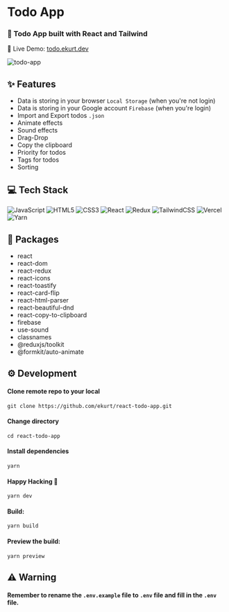 # Todo App

### 📜 Todo App built with React and Tailwind

🔗 Live Demo: [todo.ekurt.dev](https://todo.ekurt.dev)

![todo-app](https://todo.ekurt.dev/assets/images/todo-app.png)

## ✨ Features

- Data is storing in your browser `Local Storage` (when you're not login)
- Data is storing in your Google account `Firebase` (when you're login)
- Import and Export todos `.json`
- Animate effects
- Sound effects
- Drag-Drop
- Copy the clipboard
- Priority for todos
- Tags for todos
- Sorting

## 💻 Tech Stack

![JavaScript](https://img.shields.io/badge/javascript-%23323330.svg?style=for-the-badge&logo=javascript&logoColor=%23F7DF1E)
![HTML5](https://img.shields.io/badge/html5-%23E34F26.svg?style=for-the-badge&logo=html5&logoColor=white)
![CSS3](https://img.shields.io/badge/css3-%231572B6.svg?style=for-the-badge&logo=css3&logoColor=white)
![React](https://img.shields.io/badge/react-%2320232a.svg?style=for-the-badge&logo=react&logoColor=%2361DAFB)
![Redux](https://img.shields.io/badge/redux-%23593d88.svg?style=for-the-badge&logo=redux&logoColor=white)
![TailwindCSS](https://img.shields.io/badge/tailwindcss-%2338B2AC.svg?style=for-the-badge&logo=tailwind-css&logoColor=white)
![Vercel](https://img.shields.io/badge/vercel-%23000000.svg?style=for-the-badge&logo=vercel&logoColor=white)
![Yarn](https://img.shields.io/badge/yarn-%232C8EBB.svg?style=for-the-badge&logo=yarn&logoColor=white)

## 📝 Packages

- react
- react-dom
- react-redux
- react-icons
- react-toastify
- react-card-flip
- react-html-parser
- react-beautiful-dnd
- react-copy-to-clipboard
- firebase
- use-sound
- classnames
- @reduxjs/toolkit
- @formkit/auto-animate

## ⚙️ Development

#### Clone remote repo to your local

```
git clone https://github.com/ekurt/react-todo-app.git
```

#### Change directory

```
cd react-todo-app
```

#### Install dependencies

```
yarn
```

#### Happy Hacking 🎉

```
yarn dev
```

#### Build:

```
yarn build
```

#### Preview the build:

```
yarn preview
```

## ⚠️ Warning

#### Remember to rename the `.env.example` file to `.env` file and fill in the `.env` file.

